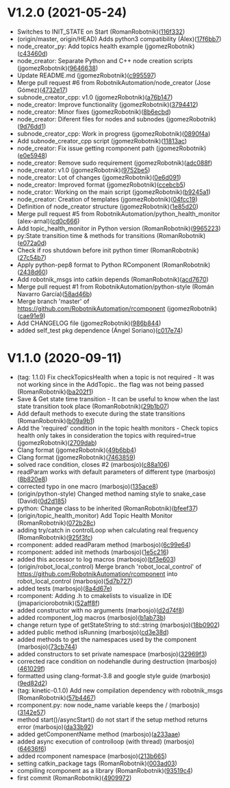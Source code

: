 # V1.2.0 (2021-05-24)

- Switches to INIT_STATE on Start (RomanRobotnik)([116f332](https://github.com/RobotnikAutomation/rcomponent/commit/116f332))
- (origin/master, origin/HEAD) Adds python3 compatibility (Álex)([17f6bb7](https://github.com/RobotnikAutomation/rcomponent/commit/17f6bb7))
- node_creator_py: Add topics health example (jgomezRobotnik)([c43460d](https://github.com/RobotnikAutomation/rcomponent/commit/c43460d))
- node_creator: Separate Python and C++ node creation scripts (jgomezRobotnik)([9646638](https://github.com/RobotnikAutomation/rcomponent/commit/9646638))
- Update README.md (jgomezRobotnik)([c995597](https://github.com/RobotnikAutomation/rcomponent/commit/c995597))
- Merge pull request #6 from RobotnikAutomation/node_creator (Jose Gómez)([4732e17](https://github.com/RobotnikAutomation/rcomponent/commit/4732e17))
- subnode_creator_cpp: v1.0 (jgomezRobotnik)([a76b147](https://github.com/RobotnikAutomation/rcomponent/commit/a76b147))
- node_creator: Improve functionality (jgomezRobotnik)([3794412](https://github.com/RobotnikAutomation/rcomponent/commit/3794412))
- node_creator: Minor fixes (jgomezRobotnik)([8b6ecbd](https://github.com/RobotnikAutomation/rcomponent/commit/8b6ecbd))
- node_creator: Diferent files for nodes and subnodes (jgomezRobotnik)([9d76dd1](https://github.com/RobotnikAutomation/rcomponent/commit/9d76dd1))
- subnode_creator_cpp: Work in progress (jgomezRobotnik)([0890f4a](https://github.com/RobotnikAutomation/rcomponent/commit/0890f4a))
- Add subnode_creator_cpp script (jgomezRobotnik)([11813ac](https://github.com/RobotnikAutomation/rcomponent/commit/11813ac))
- node_creator: Fix issue getting rcomponent path (jgomezRobotnik)([e0e5948](https://github.com/RobotnikAutomation/rcomponent/commit/e0e5948))
- node_creator: Remove sudo requirement (jgomezRobotnik)([adc088f](https://github.com/RobotnikAutomation/rcomponent/commit/adc088f))
- node_creator: v1.0 (jgomezRobotnik)([9752be5](https://github.com/RobotnikAutomation/rcomponent/commit/9752be5))
- node_creator: Lot of changes (jgomezRobotnik)([0e6d091](https://github.com/RobotnikAutomation/rcomponent/commit/0e6d091))
- node_creator: Improved format (jgomezRobotnik)([ccebcb5](https://github.com/RobotnikAutomation/rcomponent/commit/ccebcb5))
- node_crator: Working on the main script (jgomezRobotnik)([b9245a1](https://github.com/RobotnikAutomation/rcomponent/commit/b9245a1))
- node_creator: Creation of templates (jgomezRobotnik)([04fcc19](https://github.com/RobotnikAutomation/rcomponent/commit/04fcc19))
- Definition of node_creator structure (jgomezRobotnik)([1e85d20](https://github.com/RobotnikAutomation/rcomponent/commit/1e85d20))
- Merge pull request #5 from RobotnikAutomation/python_health_monitor (alex-arnal)([cd0c666](https://github.com/RobotnikAutomation/rcomponent/commit/cd0c666))
- Add topic_health_monitor in Python version (RomanRobotnik)([9965223](https://github.com/RobotnikAutomation/rcomponent/commit/9965223))
- py:State transition time & methods for transitions (RomanRobotnik)([e072a0d](https://github.com/RobotnikAutomation/rcomponent/commit/e072a0d))
- Check if ros shutdown before init python timer (RomanRobotnik)([27c54b7](https://github.com/RobotnikAutomation/rcomponent/commit/27c54b7))
- Apply python-pep8 format to Python RComponent (RomanRobotnik)([2438d60](https://github.com/RobotnikAutomation/rcomponent/commit/2438d60))
- Add robotnik_msgs into catkin depends (RomanRobotnik)([acd7670](https://github.com/RobotnikAutomation/rcomponent/commit/acd7670))
- Merge pull request #1 from RobotnikAutomation/python-style (Román Navarro García)([58ad46b](https://github.com/RobotnikAutomation/rcomponent/commit/58ad46b))
- Merge branch 'master' of https://github.com/RobotnikAutomation/rcomponent (jgomezRobotnik)([cae91e9](https://github.com/RobotnikAutomation/rcomponent/commit/cae91e9))
- Add CHANGELOG file (jgomezRobotnik)([986b844](https://github.com/RobotnikAutomation/rcomponent/commit/986b844))
- added self_test pkg dependence (Ángel Soriano)([c017e74](https://github.com/RobotnikAutomation/rcomponent/commit/c017e74))

# V1.1.0 (2020-09-11)

- (tag: 1.1.0) Fix checkTopicsHealth when a topic is not required - It was not working since in the AddTopic.. the flag was not being passed (RomanRobotnik)([ba202f1](https://github.com/RobotnikAutomation/rcomponent/commit/ba202f1))
- Save & Get state time transition - It can be useful to know when the last state transition took place (RomanRobotnik)([29b1b07](https://github.com/RobotnikAutomation/rcomponent/commit/29b1b07))
- Add default methods to execute during the state transitions (RomanRobotnik)([b09a9b1](https://github.com/RobotnikAutomation/rcomponent/commit/b09a9b1))
- Add the 'required' condition in the topic health monitors - Check topics health only takes in consideration the topics with required=true (jgomezRobotnik)([2709dab](https://github.com/RobotnikAutomation/rcomponent/commit/2709dab))
- Clang format (jgomezRobotnik)([49b6bb4](https://github.com/RobotnikAutomation/rcomponent/commit/49b6bb4))
- Clang format (jgomezRobotnik)([7463859](https://github.com/RobotnikAutomation/rcomponent/commit/7463859))
- solved race condition, closes #2 (marbosjo)([c88a106](https://github.com/RobotnikAutomation/rcomponent/commit/c88a106))
- readParam works with default parameters of different type (marbosjo)([8b820e8](https://github.com/RobotnikAutomation/rcomponent/commit/8b820e8))
- corrected typo in one macro (marbosjo)([135ace8](https://github.com/RobotnikAutomation/rcomponent/commit/135ace8))
- (origin/python-style) Changed method naming style to snake_case (David)([0d2d185](https://github.com/RobotnikAutomation/rcomponent/commit/0d2d185))
- python: Change class to be inherited (RomanRobotnik)([bfeef37](https://github.com/RobotnikAutomation/rcomponent/commit/bfeef37))
- (origin/topic_health_monitor) Add Topic Health Monitor (RomanRobotnik)([072b28c](https://github.com/RobotnikAutomation/rcomponent/commit/072b28c))
- adding try/catch in controlLoop when calculating real frequency (RomanRobotnik)([925f3fc](https://github.com/RobotnikAutomation/rcomponent/commit/925f3fc))
- rcomponent: added readParam method (marbosjo)([6c99e64](https://github.com/RobotnikAutomation/rcomponent/commit/6c99e64))
- rcomponent: added init methods (marbosjo)([1e5c216](https://github.com/RobotnikAutomation/rcomponent/commit/1e5c216))
- added this accessor to log macros (marbosjo)([bf3e603](https://github.com/RobotnikAutomation/rcomponent/commit/bf3e603))
- (origin/robot_local_control) Merge branch 'robot_local_control' of https://github.com/RobotnikAutomation/rcomponent into robot_local_control (marbosjo)([5d7b727](https://github.com/RobotnikAutomation/rcomponent/commit/5d7b727))
- added tests (marbosjo)([8a4d67e](https://github.com/RobotnikAutomation/rcomponent/commit/8a4d67e))
- rcomponent: Adding .h to cmakelists to visualize in IDE (jmapariciorobotnik)([52aff8f](https://github.com/RobotnikAutomation/rcomponent/commit/52aff8f))
- added constructor with no arguments (marbosjo)([d2d74f8](https://github.com/RobotnikAutomation/rcomponent/commit/d2d74f8))
- added rcomponent_log macros (marbosjo)([b1ab73b](https://github.com/RobotnikAutomation/rcomponent/commit/b1ab73b))
- change return type of getStateString to std::string (marbosjo)([18b0902](https://github.com/RobotnikAutomation/rcomponent/commit/18b0902))
- added public method isRunning (marbosjo)([cd3e38d](https://github.com/RobotnikAutomation/rcomponent/commit/cd3e38d))
- added methods to get the namespaces used by the component (marbosjo)([73cb744](https://github.com/RobotnikAutomation/rcomponent/commit/73cb744))
- added constructors to set private namespace (marbosjo)([32969f3](https://github.com/RobotnikAutomation/rcomponent/commit/32969f3))
- corrected race condition on nodehandle during destruction (marbosjo)([461029f](https://github.com/RobotnikAutomation/rcomponent/commit/461029f))
- formatted using clang-format-3.8 and google style guide (marbosjo)([9ed82d2](https://github.com/RobotnikAutomation/rcomponent/commit/9ed82d2))
- (tag: kinetic-0.1.0) Add new compilation dependency with robotnik_msgs (RomanRobotnik)([57b4467](https://github.com/RobotnikAutomation/rcomponent/commit/57b4467))
- rcomponent.py: now node_name variable keeps the / (marbosjo)([3142e57](https://github.com/RobotnikAutomation/rcomponent/commit/3142e57))
- method start()/asyncStart() do not start if the setup method returns error (marbosjo)([da33b92](https://github.com/RobotnikAutomation/rcomponent/commit/da33b92))
- added getComponentName method (marbosjo)([a233aae](https://github.com/RobotnikAutomation/rcomponent/commit/a233aae))
- added async execution of controlloop (with thread) (marbosjo)([64636f6](https://github.com/RobotnikAutomation/rcomponent/commit/64636f6))
- added rcomponent namespace (marbosjo)([213b665](https://github.com/RobotnikAutomation/rcomponent/commit/213b665))
- setting catkin_package tags (RomanRobotnik)([003ad03](https://github.com/RobotnikAutomation/rcomponent/commit/003ad03))
- compiling rcomponent as a library (RomanRobotnik)([93519c4](https://github.com/RobotnikAutomation/rcomponent/commit/93519c4))
- first commit (RomanRobotnik)([4909972](https://github.com/RobotnikAutomation/rcomponent/commit/4909972))
